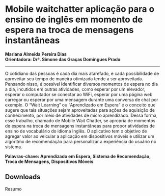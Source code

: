 # Mobile waitchatter aplicação para o ensino de inglês em momento de espera na troca de mensagens instantâneas
**Mariana Almeida Pereira Dias**  
**Orientadora: Drª. Simone das Graças Domingues Prado**
***
O cotidiano das pessoas é cada dia mais atarefado, e cada possibilidade de aproveitar seu tempo de maneira otimizada tende a ser aproveitada. Pensando nisso, é possível identificar diversos momentos de espera no dia a dia, incutidos em outras atividades, como esperar por um elevador, esperar o computador se conectar ao WiFi, esperar por uma página web carregar ou esperar por uma mensagem durante uma conversa de chat por exemplo. O “Wait Learning” ou “Aprendizado em Espera” é o conceito que sugere que tais situações sejam aproveitadas para ações de aquisição de conhecimento, por meio de atividades de micro aprendizado. Dessa forma, esse trabalho, chamado de Mobile Wait Chatter, se apropria de momentos de espera na troca de mensagens instantâneas para propor atividades de ensino de vocabulário do idioma Inglês. O aplicativo tem o objetivo de agregar valor ao veicular a aplicação em dispositivos móveis e utilizar um algoritmo de recomendação para personalizar a experiência do usuário no sistema.  

**Palavras-chave: Aprendizado em Espera, Sistema de Recomendação, Troca de Mensagens, Dispositivos Móveis**

## Downloads

<a :href="$withBase('/files/resumo_mariana.doc')" download>Resumo</a>
